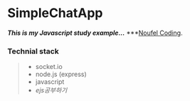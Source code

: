 # SimpleChatApp
 
 ***This is my Javascript study example...***
 ***[Noufel Coding](https://www.youtube.com/watch?time_continue=242&v=eOmtrR-_-C4).

 ### Technial stack
 > - socket.io
 > - node.js (express)
 > - javascript
 > - *ejs공부하기*
